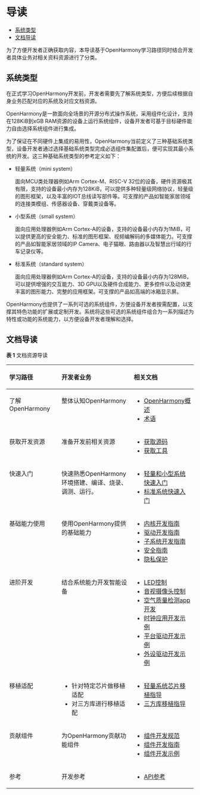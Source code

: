# 导读<a name="ZH-CN_TOPIC_0000001152533331"></a>

-   [系统类型](#section767218232110)
-   [文档导读](#section19810171681218)

为了方便开发者正确获取内容，本导读基于OpenHarmony学习路径同时结合开发者具体业务对相关资料资源进行了分类。

## 系统类型<a name="section767218232110"></a>

在正式学习OpenHarmony开发前，开发者需要先了解系统类型，方便后续根据自身业务匹配对应的系统及对应文档资源。

OpenHarmony是一款面向全场景的开源分布式操作系统，采用组件化设计，支持在128KiB到xGB RAM资源的设备上运行系统组件，设备开发者可基于目标硬件能力自由选择系统组件进行集成。

为了保证在不同硬件上集成的易用性，OpenHarmony当前定义了三种基础系统类型，设备开发者通过选择基础系统类型完成必选组件集配置后，便可实现其最小系统的开发。这三种基础系统类型的参考定义如下：

-   轻量系统（mini system）

    面向MCU类处理器例如Arm Cortex-M、RISC-V 32位的设备，硬件资源极其有限，支持的设备最小内存为128KiB，可以提供多种轻量级网络协议，轻量级的图形框架，以及丰富的IOT总线读写部件等。可支撑的产品如智能家居领域的连接类模组、传感器设备、穿戴类设备等。

-   小型系统（small system）

    面向应用处理器例如Arm Cortex-A的设备，支持的设备最小内存为1MiB，可以提供更高的安全能力、标准的图形框架、视频编解码的多媒体能力。可支撑的产品如智能家居领域的IP Camera、电子猫眼、路由器以及智慧出行域的行车记录仪等。

-   标准系统（standard system）

    面向应用处理器例如Arm Cortex-A的设备，支持的设备最小内存为128MiB，可以提供增强的交互能力、3D GPU以及硬件合成能力、更多控件以及动效更丰富的图形能力、完整的应用框架。可支撑的产品如高端的冰箱显示屏。


OpenHarmony也提供了一系列可选的系统组件，方便设备开发者按需配置，以支撑其特色功能的扩展或定制开发。系统将这些可选的系统组件组合为一系列描述为特性或功能的系统能力，以方便设备开发者理解和选择。

## 文档导读<a name="section19810171681218"></a>

**表 1**  文档资源导读

<a name="table12124241175"></a>
<table><thead align="left"><tr id="row1021316249176"><th class="cellrowborder" valign="top" width="27.872787278727873%" id="mcps1.2.4.1.1"><p id="p162131124191710"><a name="p162131124191710"></a><a name="p162131124191710"></a>学习路径</p>
</th>
<th class="cellrowborder" valign="top" width="38.54385438543855%" id="mcps1.2.4.1.2"><p id="p721310243170"><a name="p721310243170"></a><a name="p721310243170"></a>开发者业务</p>
</th>
<th class="cellrowborder" valign="top" width="33.58335833583358%" id="mcps1.2.4.1.3"><p id="p15213192431712"><a name="p15213192431712"></a><a name="p15213192431712"></a>相关文档</p>
</th>
</tr>
</thead>
<tbody><tr id="row82139245176"><td class="cellrowborder" valign="top" width="27.872787278727873%" headers="mcps1.2.4.1.1 "><p id="p021372418175"><a name="p021372418175"></a><a name="p021372418175"></a>了解<span id="text64714522207"><a name="text64714522207"></a><a name="text64714522207"></a>OpenHarmony</span></p>
</td>
<td class="cellrowborder" valign="top" width="38.54385438543855%" headers="mcps1.2.4.1.2 "><p id="p6213142414179"><a name="p6213142414179"></a><a name="p6213142414179"></a>整体认知<span id="text9808161615252"><a name="text9808161615252"></a><a name="text9808161615252"></a>OpenHarmony</span></p>
</td>
<td class="cellrowborder" valign="top" width="33.58335833583358%" headers="mcps1.2.4.1.3 "><a name="ul1979224313222"></a><a name="ul1979224313222"></a><ul id="ul1979224313222"><li><a href="https://gitee.com/openharmony" target="_blank" rel="noopener noreferrer">OpenHarmony概述</a></li><li><a href="../glossary/术语.md">术语</a></li></ul>
</td>
</tr>
<tr id="row124015595011"><td class="cellrowborder" valign="top" width="27.872787278727873%" headers="mcps1.2.4.1.1 "><p id="p132401950505"><a name="p132401950505"></a><a name="p132401950505"></a>获取开发资源</p>
</td>
<td class="cellrowborder" valign="top" width="38.54385438543855%" headers="mcps1.2.4.1.2 "><p id="p724015515504"><a name="p724015515504"></a><a name="p724015515504"></a>准备开发前相关资源</p>
</td>
<td class="cellrowborder" valign="top" width="33.58335833583358%" headers="mcps1.2.4.1.3 "><a name="ul13903204717506"></a><a name="ul13903204717506"></a><ul id="ul13903204717506"><li><a href="../get-code/源码获取.md">获取源码</a></li><li><a href="../get-code/获取工具.md">获取工具</a></li></ul>
</td>
</tr>
<tr id="row11213142451711"><td class="cellrowborder" valign="top" width="27.872787278727873%" headers="mcps1.2.4.1.1 "><p id="p18213172414174"><a name="p18213172414174"></a><a name="p18213172414174"></a>快速入门</p>
</td>
<td class="cellrowborder" valign="top" width="38.54385438543855%" headers="mcps1.2.4.1.2 "><p id="p3213132491711"><a name="p3213132491711"></a><a name="p3213132491711"></a>快速熟悉<span id="text203751321355"><a name="text203751321355"></a><a name="text203751321355"></a>OpenHarmony</span>环境搭建、编译、烧录、调测、运行。</p>
</td>
<td class="cellrowborder" valign="top" width="33.58335833583358%" headers="mcps1.2.4.1.3 "><a name="ul1222811151378"></a><a name="ul1222811151378"></a><ul id="ul1222811151378"><li><a href="概述.md">轻量和小型系统快速入门</a></li><li><a href="概述-6.md">标准系统快速入门</a></li></ul>
</td>
</tr>
<tr id="row421315248178"><td class="cellrowborder" valign="top" width="27.872787278727873%" headers="mcps1.2.4.1.1 "><p id="p0213724191718"><a name="p0213724191718"></a><a name="p0213724191718"></a>基础能力使用</p>
</td>
<td class="cellrowborder" valign="top" width="38.54385438543855%" headers="mcps1.2.4.1.2 "><p id="p6214112417173"><a name="p6214112417173"></a><a name="p6214112417173"></a>使用<span id="text8928941123820"><a name="text8928941123820"></a><a name="text8928941123820"></a>OpenHarmony</span>提供的基础能力</p>
</td>
<td class="cellrowborder" valign="top" width="33.58335833583358%" headers="mcps1.2.4.1.3 "><a name="ul1293915133917"></a><a name="ul1293915133917"></a><ul id="ul1293915133917"><li><a href="../kernel/Readme-CN.md">内核开发指南</a></li><li><a href="../driver/Readme-CN.md">驱动开发指南</a></li><li><a href="../subsystems/Readme-CN.md">子系统开发指南</a></li><li><a href="../security/安全指南.md">安全指南</a></li><li><a href="../security/隐私保护.md">隐私保护</a></li></ul>
</td>
</tr>
<tr id="row14214122410178"><td class="cellrowborder" valign="top" width="27.872787278727873%" headers="mcps1.2.4.1.1 "><p id="p162142242175"><a name="p162142242175"></a><a name="p162142242175"></a>进阶开发</p>
</td>
<td class="cellrowborder" valign="top" width="38.54385438543855%" headers="mcps1.2.4.1.2 "><p id="p12214624171719"><a name="p12214624171719"></a><a name="p12214624171719"></a>结合系统能力开发智能设备</p>
</td>
<td class="cellrowborder" valign="top" width="33.58335833583358%" headers="mcps1.2.4.1.3 "><a name="ul151291418444"></a><a name="ul151291418444"></a><ul id="ul151291418444"><li><a href="../guide/LED外设控制.md">LED控制</a></li><li><a href="../guide/屏幕和摄像头控制.md">音视摄像头控制</a></li><li><a href="../guide/视觉应用开发.md">空气质量检测app开发</a></li><li><a href="../guide/时钟应用开发示例.md">时钟应用开发示例</a></li><li><a href="../guide/平台驱动开发示例.md">平台驱动开发示例</a></li><li><a href="../guide/外设驱动开发示例.md">外设驱动开发示例</a></li></ul>
</td>
</tr>
<tr id="row2021462441719"><td class="cellrowborder" valign="top" width="27.872787278727873%" headers="mcps1.2.4.1.1 "><p id="p521402416177"><a name="p521402416177"></a><a name="p521402416177"></a>移植适配</p>
</td>
<td class="cellrowborder" valign="top" width="38.54385438543855%" headers="mcps1.2.4.1.2 "><a name="ul151441577479"></a><a name="ul151441577479"></a><ul id="ul151441577479"><li>针对特定芯片做移植适配</li><li>对三方库进行移植适配</li></ul>
</td>
<td class="cellrowborder" valign="top" width="33.58335833583358%" headers="mcps1.2.4.1.3 "><a name="ul49839175470"></a><a name="ul49839175470"></a><ul id="ul49839175470"><li><a href="../porting/三方芯片移植指导.md" target="_blank" rel="noopener noreferrer">轻量系统芯片移植指导</a></li><li><a href="../porting/三方库移植指导.md">三方库移植指导</a></li></ul>
</td>
</tr>
<tr id="row321442419177"><td class="cellrowborder" valign="top" width="27.872787278727873%" headers="mcps1.2.4.1.1 "><p id="p102149240175"><a name="p102149240175"></a><a name="p102149240175"></a>贡献组件</p>
</td>
<td class="cellrowborder" valign="top" width="38.54385438543855%" headers="mcps1.2.4.1.2 "><p id="p12142024151711"><a name="p12142024151711"></a><a name="p12142024151711"></a>为<span id="text207913212498"><a name="text207913212498"></a><a name="text207913212498"></a>OpenHarmony</span>贡献功能组件</p>
</td>
<td class="cellrowborder" valign="top" width="33.58335833583358%" headers="mcps1.2.4.1.3 "><a name="ul1675715272499"></a><a name="ul1675715272499"></a><ul id="ul1675715272499"><li><a href="../bundles/组件开发规范.md">组件开发规范</a></li><li><a href="../bundles/组件开发指南.md">组件开发指南</a></li><li><a href="../bundles/组件开发示例.md">组件开发示例</a></li></ul>
</td>
</tr>
<tr id="row1621492419178"><td class="cellrowborder" valign="top" width="27.872787278727873%" headers="mcps1.2.4.1.1 "><p id="p10214172414173"><a name="p10214172414173"></a><a name="p10214172414173"></a>参考</p>
</td>
<td class="cellrowborder" valign="top" width="38.54385438543855%" headers="mcps1.2.4.1.2 "><p id="p122140244172"><a name="p122140244172"></a><a name="p122140244172"></a>开发参考</p>
</td>
<td class="cellrowborder" valign="top" width="33.58335833583358%" headers="mcps1.2.4.1.3 "><a name="ul14961914175515"></a><a name="ul14961914175515"></a><ul id="ul14961914175515"><li><a href="https://device.harmonyos.com/cn/docs/develop/apiref/js-framework-file-0000000000611396" target="_blank" rel="noopener noreferrer">API参考</a></li></ul>
</td>
</tr>
</tbody>
</table>

